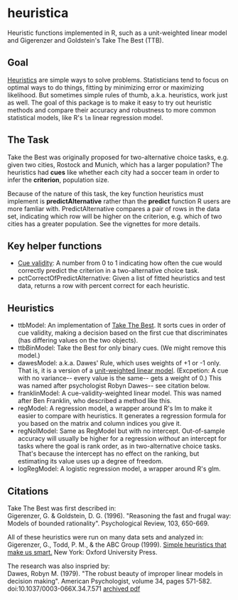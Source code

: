 # heuristica
Heuristic functions implemented in R, such as a unit-weighted linear model and Gigerenzer and Goldstein's Take The Best (TTB).

## Goal

[Heuristics](http://en.wikipedia.org/wiki/Heuristic) are simple ways to solve problems.  Statisticians tend to focus on optimal ways to do things, fitting by minimizing error or maximizing likelihood.  But sometimes simple rules of thumb, a.k.a. heuristics, work just as well.  The goal of this package is to make it easy to try out heuristic methods and compare their accuracy and robustness to more common statistical models, like R's `lm` linear regression model.

## The Task

Take the Best was originally proposed for two-alternative choice tasks, e.g. given two cities, Rostock and Munich, which has a larger population?  The heuristics had __cues__ like whether each city had a soccer team in order to infer the __criterion__, population size.

Because of the nature of this task, the key function heuristics must implement is __predictAlternative__ rather than the __predict__ function R users are more famliar with.  PredictAlternative compares a pair of rows in the data set, indicating which row will be higher on the criterion, e.g. which of two cities has a greater population.  See the vignettes for more details.  

## Key helper functions
* [Cue validity](http://en.wikipedia.org/wiki/Cue_validity): A number from 0 to 1 indicating how often the cue would correctly predict the criterion in a two-alternative choice task.
* pctCorrectOfPredictAlternative: Given a list of fitted heuristics and test data, returns a row with percent correct for each heuristic. 

## Heuristics
* ttbModel: An implementation of [Take The Best](http://en.wikipedia.org/wiki/Take-the-best_heuristic). It sorts cues in order of cue validity, making a decision based on the first cue that discriminates (has differing values on the two objects).
* ttbBinModel: Take the Best for only binary cues.  (We might remove this model.)
* dawesModel: a.k.a. Dawes' Rule, which uses weights of +1 or -1 only.  That is, it is a version of a [unit-weighted linear model](http://en.wikipedia.org/wiki/Unit-weighted_regression).  (Excpetion: A cue with no variance-- every value is the same-- gets a weight of 0.)  This was named after psychologist Robyn Dawes-- see citation below.
* franklinModel: A cue-validity-weighted linear model.  This was named after Ben Franklin, who described a method like this.
* regModel: A regression model, a wrapper around R's lm to make it easier to compare with heuristics.  It generates a regression formula for you based on the matrix and column indices you give it.
* regNoIModel: Same as RegModel but with no intercept.  Out-of-sample accuracy will usually be higher for a regression _without_ an intercept for tasks where the goal is rank order, as in two-alternative choice tasks.  That's because the intercept has no effect on the ranking, but estimating its value uses up a degree of freedom.
* logRegModel: A logistic regression model, a wrapper around R's glm.

## Citations

Take The Best was first described in:  
Gigerenzer, G. & Goldstein, D. G. (1996). "Reasoning the fast and frugal way: Models of bounded rationality". Psychological Review, 103, 650-669.  

All of these heuristics were run on many data sets and analyzed in:  
Gigerenzer, G., Todd, P. M., & the ABC Group (1999). [Simple heuristics that make us smart.](http://www.amazon.com/Simple-Heuristics-That-Make-Smart/dp/0195143817) New York: Oxford University Press.  

The research was also inspried by:  
Dawes, Robyn M. (1979). "The robust beauty of improper linear models in decision making". American Psychologist, volume 34, pages 571-582. doi:10.1037/0003-066X.34.7.571 [archived pdf](http://www.cmu.edu/dietrich/sds/docs/dawes/the-robust-beauty-of-improper-linear-models-in-decision-making.pdf)


